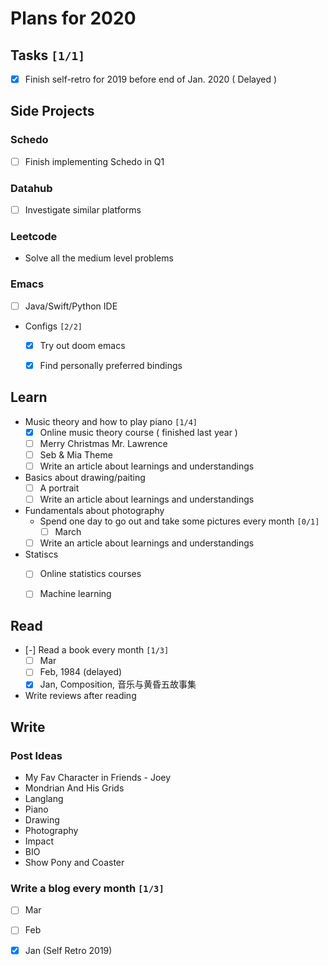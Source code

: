 

# Plans for 2020


## Tasks <code>[1/1]</code>

-   [X] Finish self-retro for 2019 before end of Jan. 2020 ( Delayed )


## Side Projects


### Schedo

-   [ ] Finish implementing Schedo in Q1


### Datahub

-   [ ] Investigate similar platforms


### Leetcode

-   Solve all the medium level problems


### Emacs

-   [ ] Java/Swift/Python IDE
-   Configs <code>[2/2]</code>
    -   [X] Try out doom emacs
    -   [X] Find personally preferred bindings


## Learn

-   Music theory and how to play piano <code>[1/4]</code>
    -   [X] Online music theory course ( finished last year )
    -   [ ] Merry Christmas Mr. Lawrence
    -   [ ] Seb & Mia Theme
    -   [ ] Write an article about learnings and understandings

-   Basics about drawing/paiting
    -   [ ] A portrait
    -   [ ] Write an article about learnings and understandings

-   Fundamentals about photography
    -   Spend one day to go out and take some pictures every month <code>[0/1]</code>
        -   [ ] March
    -   [ ] Write an article about learnings and understandings

-   Statiscs
    -   [ ] Online statistics courses
    -   [ ] Machine learning


## Read

-   [-] Read a book every month <code>[1/3]</code>
    -   [ ] Mar
    -   [ ] Feb, 1984 (delayed)
    -   [X] Jan, Composition, 音乐与黄昏五故事集

-   Write reviews after reading


## Write


### Post Ideas

-   My Fav Character in Friends - Joey
-   Mondrian And His Grids
-   Langlang
-   Piano
-   Drawing
-   Photography
-   Impact
-   BIO
-   Show Pony and Coaster


### Write a blog every month <code>[1/3]</code>

-   [ ] Mar
-   [ ] Feb
-   [X] Jan (Self Retro 2019)

